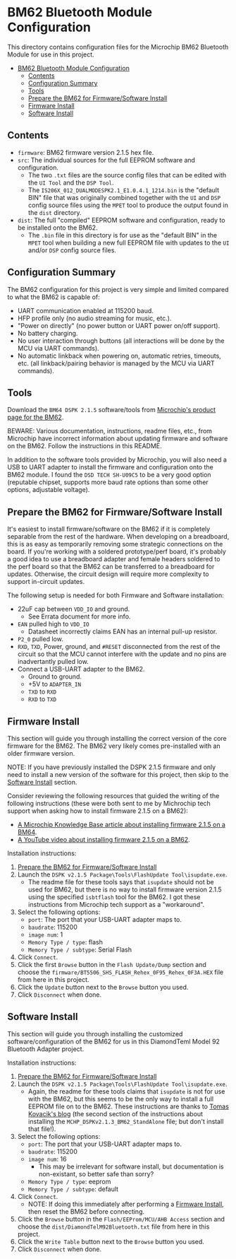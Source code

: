# BM62 Bluetooth Module Configuration

This directory contains configuration files for the Microchip BM62 Bluetooth Module for use in this project.

- [BM62 Bluetooth Module Configuration](#bm62-bluetooth-module-configuration)
  - [Contents](#contents)
  - [Configuration Summary](#configuration-summary)
  - [Tools](#tools)
  - [Prepare the BM62 for Firmware/Software Install](#prepare-the-bm62-for-firmwaresoftware-install)
  - [Firmware Install](#firmware-install)
  - [Software Install](#software-install)

## Contents

- `firmware`: BM62 firmware version 2.1.5 hex file.
- `src`: The individual sources for the full EEPROM software and configuration.
    - The two `.txt` files are the source config files that can be edited with the `UI Tool` and the `DSP Tool`.
    - The `IS206X_012_DUALMODESPK2.1_E1.0.4.1_1214.bin` is the "default BIN" file that was originally combined together with the `UI` and `DSP` config source files using the `MPET` tool to produce the output found in the `dist` directory.
- `dist`: The full "compiled" EEPROM software and configuration, ready to be installed onto the BM62.
    - The `.bin` file in this directory is for use as the "default BIN" in the `MPET` tool when building a new full EEPROM file with updates to the `UI` and/or `DSP` config source files.

## Configuration Summary

The BM62 configuration for this project is very simple and limited compared to what the BM62 is capable of:

- UART communication enabled at 115200 baud.
- HFP profile only (no audio streaming for music, etc.).
- "Power on directly" (no power button or UART power on/off support).
- No battery charging.
- No user interaction through buttons (all interactions will be done by the MCU via UART commands).
- No automatic linkback when powering on, automatic retries, timeouts, etc. (all linkback/pairing behavior is managed by the MCU via UART commands).

## Tools

Download the `BM64 DSPK 2.1.5` software/tools from [Microchip's product page for the BM62](https://www.microchip.com/en-us/product/BM62).

BEWARE: Various documentation, instructions, readme files, etc., from Microchip have incorrect information about updating firmware and software on the BM62. Follow the instructions in this README.

In addition to the software tools provided by Microchip, you will also need a USB to UART adapter to install the
firmware and configuration onto the BM62 module. I found the `DSD TECH SH-U09C5` to be a very good option (reputable chipset,
supports more baud rate options than some other options, adjustable voltage).

## Prepare the BM62 for Firmware/Software Install

It's easiest to install firmware/software on the BM62 if it is completely separable from the rest of the hardware. When developing on a breadboard, this is as easy as temporarily removing some strategic connections on the board. If you're working with a soldered prototype/perf board, it's probably a good idea to use a breadboard adapter and female headers soldered to the perf board so that the BM62 can be transferred to a breadboard for updates. Otherwise, the circuit design will require more complexity to support in-circuit updates.

The following setup is needed for both Firmware and Software installation:
- 22uF cap between `VDD_IO` and ground.
    - See Errata document for more info.
- `EAN` pulled high to `VDD_IO` 
    - Datasheet incorrectly claims EAN has an internal pull-up resistor.
- `P2_0` pulled low.
- `RXD`, `TXD`, Power, ground, and `#RESET` disconnected from the rest of the circuit so that the MCU cannot interfere with the update and no pins are inadvertantly pulled low.
- Connect a USB-UART adapter to the BM62.
    - Ground to ground.
    - +5V to `ADAPTER_IN`
    - `TXD` to `RXD`
    - `RXD` to `TXD`

## Firmware Install

This section will guide you through installing the correct version of the core firmware for the BM62. The BM62 very likely comes pre-installed with an older firmware version.

NOTE: If you have previously installed the DSPK 2.1.5 firmware and only need to install a new version of the software for this project, then skip to the [Software Install](#software-install) section.

Consider reviewing the following resources that guided the writing of the following instructions (these were both sent to me by Michrochip tech support when asking how to install firmware 2.1.5 on a BM62):
- [A Microchip Knowledge Base article about installing firmware 2.1.5 on a BM64](https://microchipsupport.force.com/s/article/BM64-Firmware-update-for-DSPK-v2-1-5-package).
- [A YouTube video about installing firmware 2.1.5 on a BM62](https://www.youtube.com/watch?v=s2zi_sSPKU0).

Installation instructions:
1. [Prepare the BM62 for Firmware/Software Install](#prepare-the-bm62-for-firmwaresoftware-install)
1. Launch the `DSPK v2.1.5 Package\Tools\FlashUpdate Tool\isupdate.exe`.
    - The readme file for these tools says that `isupdate` should not be used for BM62, but there is no way to install firmware version 2.1.5 using the specified `isbtflash` tool for the BM62. I got these instructions from Microchip tech support as a "workaround".
1. Select the following options:
    - `port`: The port that your USB-UART adapter maps to.
    - `baudrate`: 115200
    - `image num`: 1
    - `Memory Type / type`: flash
    - `Memory Type / subtype`: Serial Flash
1. Click `Connect`.
1. Click the first `Browse` button in the `Flash Update/Dump` section and choose the `firmware/BT5506_SHS_FLASH_Rehex_0F95_Rehex_0F3A.HEX` file from here in this project.
1. Click the `Update` button next to the `Browse` button you used.
1. Click `Disconnect` when done.

## Software Install

This section will guide you through installing the customized software/configuration of the BM62 for us in this DiamondTeml Model 92 Bluetooth Adapter project.

Installation instructions:
1. [Prepare the BM62 for Firmware/Software Install](#prepare-the-bm62-for-firmwaresoftware-install)
1. Launch the `DSPK v2.1.5 Package\Tools\FlashUpdate Tool\isupdate.exe`.
    - Again, the readme for these tools claims that `isupdate` is not for use with the BM62, but this seems to be the only way to install a full EEPROM file on to the BM62. These instructions are thanks to [Tomas Kovacik's blog](#https://github.com/tomaskovacik/IS2020/wiki/Upgrading-firmware-on-BM62) (the second section of the instructions about installing the `MCHP_DSPKv2.1.3_BM62_StandAlone` file; but don't install that file!).
1. Select the following options:
    - `port`: The port that your USB-UART adapter maps to.
    - `baudrate`: 115200
    - `image num`: 16
        - This may be irrelevant for software install, but documentation is non-existant, so better safe than sorry?
    - `Memory Type / type`: eeprom
    - `Memory Type / subtype`: default
1. Click `Connect`.
    - NOTE: If doing this immediately after performing a [Firmware Install](#firmware-install), then reset the BM62 before connecting.
1. Click the `Browse` button in the `Flash/EEProm/MCU/AHB Access` section and choose the `dist/DiamondTelM92Bluetooth.txt` file from here in this project.
1. Click the `Write Table` button next to the `Browse` button you used.
1. Click `Disconnect` when done.
